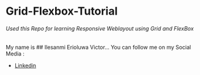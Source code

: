 # Grid-Flexbox-Tutorial
###### Used this Repo for learning Responsive Weblayout using Grid and FlexBox
My name is ## Ilesanmi Erioluwa Victor...
You can follow me on my Social Media : 
+ [Linkedin](https://www.linkedin.com/in/ilesanmierioluwavictor/)
